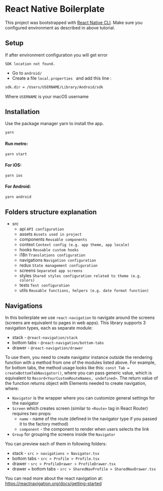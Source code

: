 # React Native Boilerplate

This project was bootstrapped with [React Native CLI](https://reactnative.dev/docs/environment-setup). Make sure you
configured environment as described in above tutorial.

## Setup

If after environment configuration you will get error

```
SDK location not found.
```

- Go to `android/ `
- Create a file `local.properties ` and add this line :

```bash
sdk.dir = /Users/USERNAME/Library/Android/sdk
```

Where `USERNAME` is your macOS username

## Installation

Use the package manager yarn to install the app.

```bash
yarn
```

#### Run metro:

```bash
yarn start
```

#### For iOS:

```bash
yarn ios
```

#### For Android:

```bash
yarn android
```

## Folders structure explanation

- src
  - api `API configuration`
  - assets `Assets used in project`
  - components `Reusable components`
  - context `Context config (e.g. app theme, app locale)`
  - hooks `Reusable custom hooks`
  - i18n `Translations configuration`
  - navigations `Navigation configuration`
  - redux `State management configuration`
  - screens `Separated app screens`
  - styles `Shared styles configuration related to theme (e.g. colors)`
  - tests `Test configuration`
  - utils `Reusable functions, helpers (e.g. date format function)`

## Navigations

In this boilerplate we use `react-navigation` to navigate around the screens (screens are equivalent to pages in web
apps). This library supports 3 navigation types, each as separate module:

- stack - `@react-navigation/stack`
- bottom tabs - `@react-navigation/bottom-tabs`
- drawer - `@react-navigation/drawer`

To use them, you need to create navigator instance outside the rendering function with a method from one of the modules
listed above. For example, for bottom tabs, the method usage looks like this: `const Tab = createBottomTabNavigator()`,
where you can pass generic value, which is equivalent to `Record<YourCustomRouteNames, undefined>`. The return value of
the function returns object with Elements needed to create navigation, where:

- `Navigator` is the wrapper where you can customize general settings for the navigator
- `Screen` which creates screen (similar to `<Route>` tag in React Router) requires two props:
  - `name` - name of the route (defined in the navigator type if you passed it to the factory method)
  - `component` - the component to render when users selects the link
- `Group` for grouping the screens inside the `Navigator`

You can preview each of them in following folders:

- stack - `src > navigations > Navigator.tsx`
- bottom tabs - `src > Profile > Profile.tsx`
- drawer - `src > ProfileDrawer > ProfileDrawer.tsx`
- drawer + bottom tabs - `src > SharedNavProfile > SharedNavDrawer.tsx`

You can read more about the react navigation at: https://reactnavigation.org/docs/getting-started
